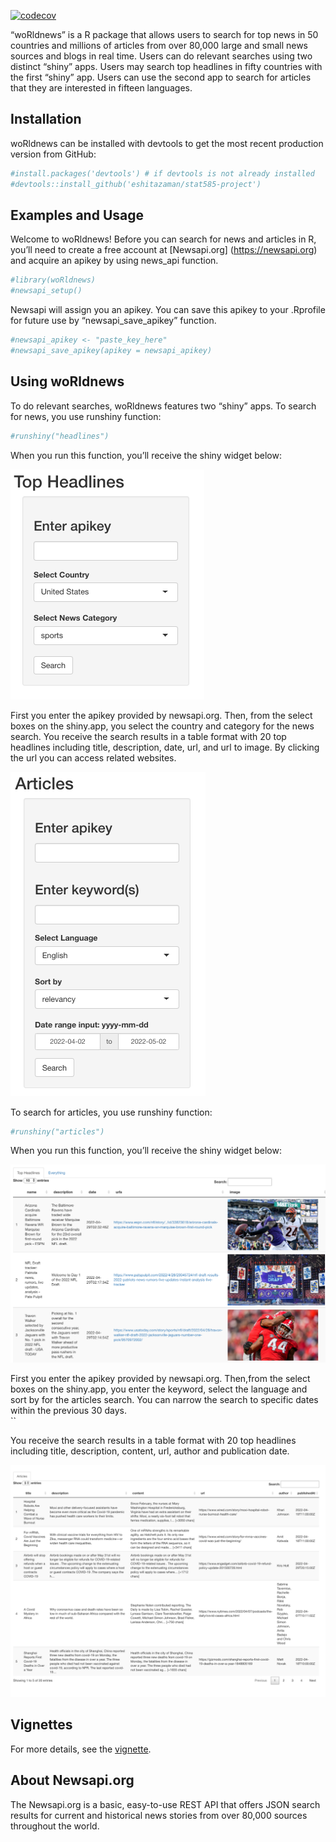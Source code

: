 
<!-- badges: start -->
[![codecov](https://codecov.io/gh/eshitazaman/stat585-project/branch/main/graph/badge.svg?token=DLtd2FbN76)](https://codecov.io/gh/eshitazaman/stat585-project)
<!-- badges: end -->

“woRldnews” is a R package that allows users to search for top news in
50 countries and millions of articles from over 80,000 large and small
news sources and blogs in real time. Users can do relevant searches
using two distinct “shiny” apps. Users may search top headlines in fifty
countries with the first “shiny” app. Users can use the second app to
search for articles that they are interested in fifteen languages.

## Installation

woRldnews can be installed with devtools to get the most recent
production version from GitHub:

``` r
#install.packages('devtools') # if devtools is not already installed
#devtools::install_github('eshitazaman/stat585-project')
```

## Examples and Usage

Welcome to woRldnews! Before you can search for news and articles in R,
you’ll need to create a free account at \[Newsapi.org\]
(<https://newsapi.org>) and acquire an apikey by using news_api
function.

``` r
#library(woRldnews)
#newsapi_setup()
```

Newsapi will assign you an apikey. You can save this apikey to your
.Rprofile for future use by “newsapi_save_apikey” function.

``` r
#newsapi_apikey <- "paste_key_here"
#newsapi_save_apikey(apikey = newsapi_apikey)
```

## Using woRldnews

To do relevant searches, woRldnews features two “shiny” apps. To search
for news, you use runshiny function:

``` r
#runshiny("headlines")
```

When you run this function, you’ll receive the shiny widget below:

![Search box](./man/figures/headlines.png)

First you enter the apikey provided by newsapi.org. Then, from the
select boxes on the shiny.app, you select the country and category for
the news search. You receive the search results in a table format with
20 top headlines including title, description, date, url, and url to
image. By clicking the url you can access related websites.

![Search results](./man/figures/articles.png)

To search for articles, you use runshiny function:

``` r
#runshiny("articles")
```

When you run this function, you’ll receive the shiny widget below:

![Search box](./man/figures/results.png)

First you enter the apikey provided by newsapi.org. Then,from the select
boxes on the shiny.app, you enter the keyword, select the language and
sort by for the articles search. You can narrow the search to specific
dates within the previous 30 days.  
\`\`

You receive the search results in a table format with 20 top headlines
including title, description, content, url, author and publication date.

![Search results](./man/figures/articles_results.png)

## Vignettes

For more details, see the [vignette](./docs/articles/index.html).

## About Newsapi.org

The Newsapi.org is a basic, easy-to-use REST API that offers JSON search
results for current and historical news stories from over 80,000 sources
throughout the world.
